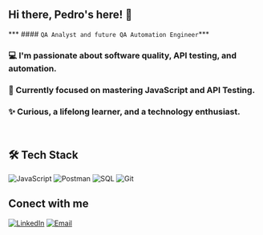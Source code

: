 ## Hi there, Pedro's here! 👋
 *** #### `QA Analyst and future QA Automation Engineer`***

### 💻 I'm passionate about software quality, API testing, and automation.

### 🎯 Currently focused on mastering JavaScript and API Testing.

### ✨ Curious, a lifelong learner, and a technology enthusiast.
<br>

## 🛠️ Tech Stack

![JavaScript](https://img.icons8.com/?size=100&id=106036&format=png&color=FFDE00)
![Postman](https://img.icons8.com/?size=100&id=EPbEfEa7o8CB&format=png&color=000000)
![SQL](https://img.icons8.com/?size=100&id=UFF3hmipmJ2V&format=png&color=000000)
![Git](https://img.icons8.com/?size=100&id=20906&format=png&color=000000)
<br>

## Conect with me
[![LinkedIn](https://img.icons8.com/?size=100&id=xuvGCOXi8Wyg&format=png&color=000000)](https://linkedin.com/in/pedrovianaqa/)
[![Email](https://img.icons8.com/?size=100&id=MALg5O8gNn2g&format=png&color=000000)](mailto:pedro.viana23@hotmail.com.com)
